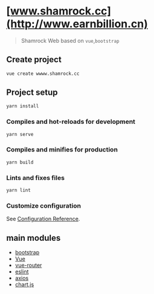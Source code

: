 # [www.shamrock.cc](http://www.earnbillion.cn)

> Shamrock Web based on `vue`,`bootstrap`

## Create project
```bash
vue create wwww.shamrock.cc
```
## Project setup
```bash
yarn install
```

### Compiles and hot-reloads for development
```bash
yarn serve
```

### Compiles and minifies for production
```bash
yarn build
```

### Lints and fixes files
```bash
yarn lint
```

### Customize configuration
See [Configuration Reference](https://cli.vuejs.org/config/).

## main modules

- [bootstrap][bootstrap]
- [Vue][vue]
- [vue-router][vue-router]
- [eslint][eslint]
- [axios][axios]
- [chart.js][chart.js]

[bootstrap]: https://getbootstrap.com/docs/4.4/getting-started/introduction/
[vue]: https://vuejs.org/
[vue-router]: https://router.vuejs.org/
[eslint]: https://eslint.org/
[axios]: https://github.com/axios/axios
[chart.js]: https://www.chartjs.org/
